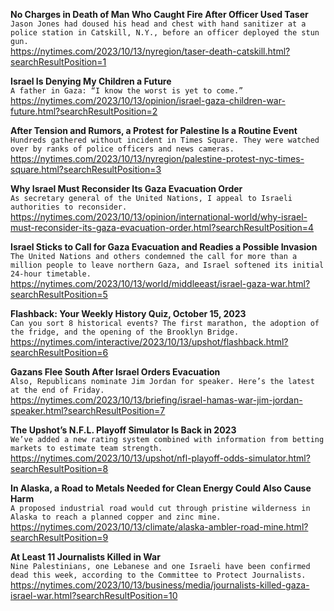 **No Charges in Death of Man Who Caught Fire After Officer Used Taser**\
`Jason Jones had doused his head and chest with hand sanitizer at a police station in Catskill, N.Y., before an officer deployed the stun gun.`\
https://nytimes.com/2023/10/13/nyregion/taser-death-catskill.html?searchResultPosition=1

**Israel Is Denying My Children a Future**\
`A father in Gaza: “I know the worst is yet to come.”`\
https://nytimes.com/2023/10/13/opinion/israel-gaza-children-war-future.html?searchResultPosition=2

**After Tension and Rumors, a Protest for Palestine Is a Routine Event**\
`Hundreds gathered without incident in Times Square. They were watched over by ranks of police officers and news cameras.`\
https://nytimes.com/2023/10/13/nyregion/palestine-protest-nyc-times-square.html?searchResultPosition=3

**Why Israel Must Reconsider Its Gaza Evacuation Order**\
`As secretary general of the United Nations, I appeal to Israeli authorities to reconsider.`\
https://nytimes.com/2023/10/13/opinion/international-world/why-israel-must-reconsider-its-gaza-evacuation-order.html?searchResultPosition=4

**Israel Sticks to Call for Gaza Evacuation and Readies a Possible Invasion**\
`The United Nations and others condemned the call for more than a million people to leave northern Gaza, and Israel softened its initial 24-hour timetable.`\
https://nytimes.com/2023/10/13/world/middleeast/israel-gaza-war.html?searchResultPosition=5

**Flashback: Your Weekly History Quiz, October 15, 2023**\
`Can you sort 8 historical events? The first marathon, the adoption of the fridge, and the opening of the Brooklyn Bridge.`\
https://nytimes.com/interactive/2023/10/13/upshot/flashback.html?searchResultPosition=6

**Gazans Flee South After Israel Orders Evacuation**\
`Also, Republicans nominate Jim Jordan for speaker. Here’s the latest at the end of Friday.`\
https://nytimes.com/2023/10/13/briefing/israel-hamas-war-jim-jordan-speaker.html?searchResultPosition=7

**The Upshot’s N.F.L. Playoff Simulator Is Back in 2023**\
`We’ve added a new rating system combined with information from betting markets to estimate team strength.`\
https://nytimes.com/2023/10/13/upshot/nfl-playoff-odds-simulator.html?searchResultPosition=8

**In Alaska, a Road to Metals Needed for Clean Energy Could Also Cause Harm**\
`A proposed industrial road would cut through pristine wilderness in Alaska to reach a planned copper and zinc mine.`\
https://nytimes.com/2023/10/13/climate/alaska-ambler-road-mine.html?searchResultPosition=9

**At Least 11 Journalists Killed in War**\
`Nine Palestinians, one Lebanese and one Israeli have been confirmed dead this week, according to the Committee to Protect Journalists.`\
https://nytimes.com/2023/10/13/business/media/journalists-killed-gaza-israel-war.html?searchResultPosition=10

